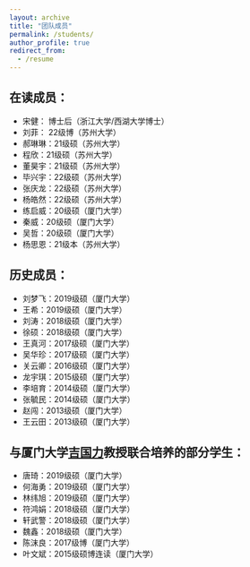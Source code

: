 ```yaml
---
layout: archive
title: "团队成员"
permalink: /students/
author_profile: true
redirect_from:
  - /resume
---
```


## **在读成员：**

- 宋健： 博士后（浙江大学/西湖大学博士）
- 刘菲： 22级博（苏州大学）
- 郝琳琳：21级硕（苏州大学）
- 程欣：21级硕（苏州大学）
- 董昊宇：21级硕（苏州大学）
- 毕兴宇：22级硕（苏州大学）
- 张庆龙：22级硕（苏州大学）
- 杨皓然：22级硕（苏州大学）
- 练启威：20级硕（厦门大学）
- 秦威：20级硕（厦门大学）
- 吴哲：20级硕（厦门大学）
- 杨思恩：21级本（苏州大学）


## **历史成员：**

- 刘梦飞：2019级硕（厦门大学）
- 王希：2019级硕（厦门大学）
- 刘涛：2018级硕（厦门大学）
- 徐硕：2018级硕（厦门大学）
- 王真河：2017级硕（厦门大学）
- 吴华珍：2017级硕（厦门大学）
- 关云卿：2016级硕（厦门大学）
- 龙宇琪：2015级硕（厦门大学）
- 李培育：2014级硕（厦门大学）
- 张毓民：2014级硕（厦门大学）
- 赵闯：2013级硕（厦门大学）
- 王云田：2013级硕（厦门大学）


## **与厦门大学[吉国力](https://nidshm.xmu.edu.cn/info/1144/1129.htm)教授联合培养的部分学生：**

- 唐琦：2019级硕（厦门大学）
- 何海勇：2019级硕（厦门大学）
- 林纬旭：2019级硕（厦门大学）
- 符鸿娟：2018级硕（厦门大学）
- 轩武警：2018级硕（厦门大学）
- 魏鑫：2018级硕（厦门大学）
- 陈沫良：2017级博（厦门大学）
- 叶文斌：2015级硕博连读（厦门大学）




